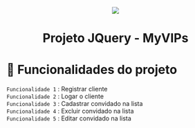 <p align="center">
  <img ![+DEVS2BLU] src="https://www.devs2blu.com.br/assets/img/logo-devs2blu.png">
</p>

<h1 align="center"> Projeto JQuery - MyVIPs </h1>

# :hammer: Funcionalidades do projeto
`Funcionalidade 1` : Registrar cliente</br>
`Funcionalidade 2` : Logar o cliente</br>
`Funcionalidade 3` : Cadastrar convidado na lista</br>
`Funcionalidade 4` : Excluir convidado na lista</br> 
`Funcionalidade 5` : Editar convidado na lista</br>
